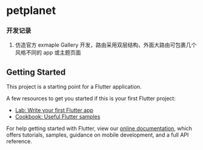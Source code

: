 # petplanet

### 开发记录

1. 仿造官方 exmaple Gallery 开发，路由采用双层结构，外面大路由可包裹几个风格不同的 app 或主题页面


## Getting Started

This project is a starting point for a Flutter application.

A few resources to get you started if this is your first Flutter project:

- [Lab: Write your first Flutter app](https://flutter.dev/docs/get-started/codelab)
- [Cookbook: Useful Flutter samples](https://flutter.dev/docs/cookbook)

For help getting started with Flutter, view our
[online documentation](https://flutter.dev/docs), which offers tutorials,
samples, guidance on mobile development, and a full API reference.
